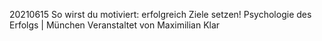 20210615
So wirst du motiviert: erfolgreich Ziele setzen!
Psychologie des Erfolgs | München
Veranstaltet von Maximilian Klar
